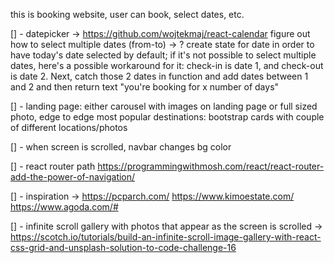 this is booking website, user can book, select dates, etc.

[] - datepicker -> https://github.com/wojtekmaj/react-calendar
figure out how to select multiple dates (from-to) ->
? create state for date in order to have today's date selected by default;
if it's not possible to select multiple dates, here's a possible workaround for it: check-in is date 1, and check-out is date 2. Next, catch those 2 dates in function and add dates between 1 and 2 and then return text "you're booking for x number of days"

[] - landing page: either carousel with images on landing page or full sized photo, edge to edge
most popular destinations: bootstrap cards with couple of different locations/photos

[] - when screen is scrolled, navbar changes bg color

[] - react router path https://programmingwithmosh.com/react/react-router-add-the-power-of-navigation/

[] - inspiration -> https://pcparch.com/ https://www.kimoestate.com/ https://www.agoda.com/#

[] - infinite scroll gallery with photos that appear as the screen is scrolled -> https://scotch.io/tutorials/build-an-infinite-scroll-image-gallery-with-react-css-grid-and-unsplash-solution-to-code-challenge-16
